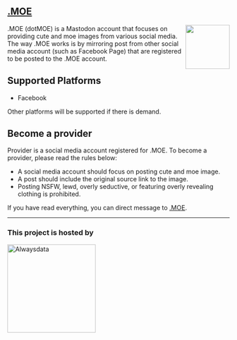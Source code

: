 ## [.MOE](https://sakurajima.moe/@dotmoe)
<img src="https://raw.githubusercontent.com/HaruByte/assets/main/dotMOE/dotMOE.png" align="right" width="100" height="100">
.MOE (dotMOE) is a Mastodon account that focuses on providing cute and moe images from various social media. The way .MOE works is by mirroring post from other social media account (such as Facebook Page) that are registered to be posted to the .MOE account.

## Supported Platforms
- Facebook

Other platforms will be supported if there is demand.

## Become a provider
Provider is a social media account registered for .MOE. To become a provider, please read the rules below:
- A social media account should focus on posting cute and moe image.
- A post should include the original source link to the image.
- Posting NSFW, lewd, overly seductive, or featuring overly revealing clothing is prohibited.

If you have read everything, you can direct message to [.MOE](https://sakurajima.moe/@dotmoe).

---

### This project is hosted by
<a href="https://alwaysdata.com"><img src="https://www.alwaysdata.com/static/svg/alwaysdata-logo-pink.svg" width="200" height="auto" alt="Alwaysdata"></a>
